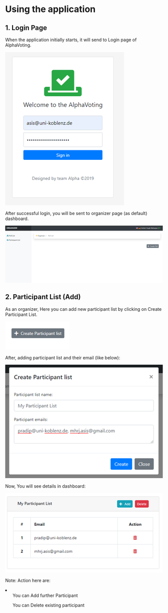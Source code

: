 <h1>Using the application</h1>

<!-- Login Page -->
<h2>1. Login Page</h2>
<p>
  When the application initially starts, it will send to Login page of
  AlphaVoting.
</p>
<img src="img/1.png" />

<p>
  After successful login, you will be sent to organizer page (as default)
  dashboard.
</p>
<img src="img/2.png" />

<!-- Participant List -->
<h2>2. Participant List (Add)</h2>
<p>
  As an organizer, Here you can add new participant list by clicking on Create
  Participant List.
</p>
<img src="img/3.png" />
<p>
  After, adding participant list and their email (like below):
</p>
<img src="img/4.png" />
<p>Now, You will see details in dashboard:</p>
<img src="img/5.png" />
<p>
  Note: Action here are:
</p>
<li>
  <ol>
    You can Add further Participant
  </ol>
  <ol>
    You can Delete existing participant
  </ol>
</li>
